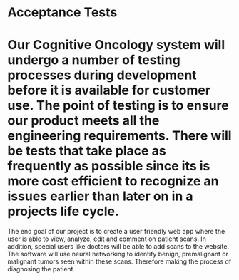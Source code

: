 # Acceptance Tests
# Our Cognitive Oncology system will undergo a number of testing processes during development before it is available for customer use. The point of testing is to ensure our product meets all the engineering requirements. There will be tests that take place as frequently as possible since its is more cost efficient to recognize an issues earlier than later on in a projects life cycle.
The end goal of our project is to create a user friendly web app where the user is able to view, analyze, edit and comment on patient scans. In addition, special users like doctors will be able to add scans to the website. The software will use neural networking to identify benign, premalignant or malignant tumors seen within these scans. Therefore making the process of diagnosing the patient 